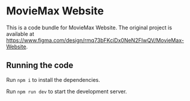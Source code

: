 
  # MovieMax Website

  This is a code bundle for MovieMax Website. The original project is available at https://www.figma.com/design/rmq73bFKciDx0NeN2FIwQV/MovieMax-Website.

  ## Running the code

  Run `npm i` to install the dependencies.

  Run `npm run dev` to start the development server.
  